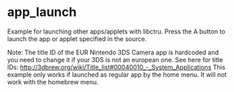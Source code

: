 app_launch
=======

Example for launching other apps/applets with libctru. Press the A button to launch the app or applet specified in the source.


Note: The title ID of the EUR Nintendo 3DS Camera app is hardcoded and you need to change it if your 3DS is not an european one. See here for title IDs: http://3dbrew.org/wiki/Title_list#00040010_-_System_Applications
This example only works if launched as regular app by the home menu. It will not work with the homebrew menu.


